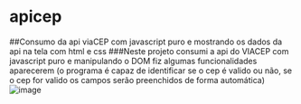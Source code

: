 # apicep
##Consumo da api viaCEP com javascript puro e mostrando os dados da api na tela com html e css
###Neste projeto consumi a api do VIACEP com javascript puro e  manipulando o DOM fiz algumas funcionalidades aparecerem (o programa é capaz de identificar se o cep é valido ou não, se o cep for valido os campos serão preenchidos de forma automática)
![image](https://user-images.githubusercontent.com/69086171/112204702-baf69200-8bf2-11eb-9ee4-4a0da48695c4.png)
